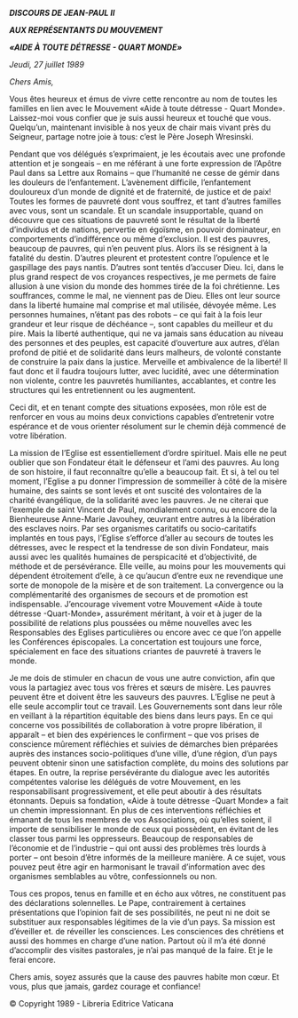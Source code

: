 ***DISCOURS DE JEAN-PAUL II***

***AUX REPRÉSENTANTS DU MOUVEMENT***

***«AIDE À TOUTE DÉTRESSE - QUART MONDE»***

*Jeudi, 27 juillet 1989*

*Chers Amis,*

Vous êtes heureux et émus de vivre cette rencontre au nom de toutes les familles en lien avec le Mouvement «Aide à toute détresse - Quart Monde». Laissez-moi vous confier que je suis aussi heureux et touché que vous. Quelqu’un, maintenant invisible à nos yeux de chair mais vivant près du Seigneur, partage notre joie à tous: c’est le Père Joseph Wresinski.

Pendant que vos délégués s’exprimaient, je les écoutais avec une profonde attention et je songeais – en me référant à une forte expression de l’Apôtre Paul dans sa Lettre aux Romains – que l’humanité ne cesse de gémir dans les douleurs de l’enfantement. L’avènement difficile, l’enfantement douloureux d’un monde de dignité et de fraternité, de justice et de paix! Toutes les formes de pauvreté dont vous souffrez, et tant d’autres familles avec vous, sont un scandale. Et un scandale insupportable, quand on découvre que ces situations de pauvreté sont le résultat de la liberté d’individus et de nations, pervertie en égoïsme, en pouvoir dominateur, en comportements d’indifférence ou même d’exclusion. Il est des pauvres, beaucoup de pauvres, qui n’en peuvent plus. Alors ils se résignent à la fatalité du destin. D’autres pleurent et protestent contre l’opulence et le gaspillage des pays nantis. D’autres sont tentés d’accuser Dieu. Ici, dans le plus grand respect de vos croyances respectives, je me permets de faire allusion à une vision du monde des hommes tirée de la foi chrétienne. Les souffrances, comme le mal, ne viennent pas de Dieu. Elles ont leur source dans la liberté humaine mal comprise et mal utilisée, dévoyée même. Les personnes humaines, n’étant pas des robots – ce qui fait à la fois leur grandeur et leur risque de déchéance –, sont capables du meilleur et du pire. Mais la liberté authentique, qui ne va jamais sans éducation au niveau des personnes et des peuples, est capacité d’ouverture aux autres, d’élan profond de pitié et de solidarité dans leurs malheurs, de volonté constante de construire la paix dans la justice. Merveille et ambivalence de la liberté! Il faut donc et il faudra toujours lutter, avec lucidité, avec une détermination non violente, contre les pauvretés humiliantes, accablantes, et contre les structures qui les entretiennent ou les augmentent.

Ceci dit, et en tenant compte des situations exposées, mon rôle est de renforcer en vous au moins deux convictions capables d’entretenir votre espérance et de vous orienter résolument sur le chemin déjà commencé de votre libération.

La mission de l’Eglise est essentiellement d’ordre spirituel. Mais elle ne peut oublier que son Fondateur était le défenseur et l’ami des pauvres. Au long de son histoire, il faut reconnaître qu’elle a beaucoup fait. Et si, à tel ou tel moment, l’Eglise a pu donner l’impression de sommeiller à côté de la misère humaine, des saints se sont levés et ont suscité des volontaires de la charité évangélique, de la solidarité avec les pauvres. Je ne citerai que l’exemple de saint Vincent de Paul, mondialement connu, ou encore de la Bienheureuse Anne-Marie Javouhey, œuvrant entre autres à la libération des esclaves noirs. Par ses organismes caritatifs ou socio-caritatifs implantés en tous pays, l’Eglise s’efforce d’aller au secours de toutes les détresses, avec le respect et la tendresse de son divin Fondateur, mais aussi avec les qualités humaines de perspicacité et d’objectivité, de méthode et de persévérance. Elle veille, au moins pour les mouvements qui dépendent étroitement d’elle, à ce qu’aucun d’entre eux ne revendique une sorte de monopole de la misère et de son traitement. La convergence ou la complémentarité des organismes de secours et de promotion est indispensable. J’encourage vivement votre Mouvement «Aide à toute détresse -Quart-Monde», assurément méritant, à voir et à juger de la possibilité de relations plus poussées ou même nouvelles avec les Responsables des Eglises particulières ou encore avec ce que l’on appelle les Conférences épiscopales. La concertation est toujours une force, spécialement en face des situations criantes de pauvreté à travers le monde.

Je me dois de stimuler en chacun de vous une autre conviction, afin que vous la partagiez avec tous vos frères et sœurs de misère. Les pauvres peuvent être et doivent être les sauveurs des pauvres. L’Eglise ne peut à elle seule accomplir tout ce travail. Les Gouvernements sont dans leur rôle en veillant à la répartition équitable des biens dans leurs pays. En ce qui concerne vos possibilités de collaboration à votre propre libération, il apparaît – et bien des expériences le confirment – que vos prises de conscience mûrement réfléchies et suivies de démarches bien préparées auprès des instances socio-politiques d’une ville, d’une région, d’un pays peuvent obtenir sinon une satisfaction complète, du moins des solutions par étapes. En outre, la reprise persévérante du dialogue avec les autorités compétentes valorise les délégués de votre Mouvement, en les responsabilisant progressivement, et elle peut aboutir à des résultats étonnants. Depuis sa fondation, «Aide à toute détresse -Quart Monde» a fait un chemin impressionnant. En plus de ces interventions réfléchies et émanant de tous les membres de vos Associations, où qu’elles soient, il importe de sensibiliser le monde de ceux qui possèdent, en évitant de les classer tous parmi les oppresseurs. Beaucoup de responsables de l’économie et de l’industrie – qui ont aussi des problèmes très lourds à porter – ont besoin d’être informés de la meilleure manière. A ce sujet, vous pouvez peut être agir en harmonisant le travail d’information avec des organismes semblables au vôtre, confessionnels ou non.

Tous ces propos, tenus en famille et en écho aux vôtres, ne constituent pas des déclarations solennelles. Le Pape, contrairement à certaines présentations que l’opinion fait de ses possibilités, ne peut ni ne doit se substituer aux responsables légitimes de la vie d’un pays. Sa mission est d’éveiller et. de réveiller les consciences. Les consciences des chrétiens et aussi des hommes en charge d’une nation. Partout où il m’a été donné d’accomplir des visites pastorales, je n’ai pas manqué de la faire. Et je le ferai encore.

Chers amis, soyez assurés que la cause des pauvres habite mon cœur. Et vous, plus que jamais, gardez courage et confiance!

© Copyright 1989 - Libreria Editrice Vaticana